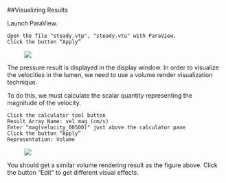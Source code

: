 ##Visualizing Results

Launch ParaView.

	Open the file "steady.vtp", "steady.vtu" with ParaView.
	Click the button “Apply”

<figure>
  <img class="svImg svImgXl"  src="documentation/quickguide/imgs/result1.jpg"> 
  <figcaption class="svCaption" ></figcaption>
</figure>

The pressure result is displayed in the display window.  In order to visualize the velocities in the lumen, we need to use a volume render visualization technique.

To do this, we must calculate the scalar quantity representing the magnitude of the velocity. 

	Click the calculator tool button
	Result Array Name: vel mag (cm/s)
	Enter "mag(velocity_00500)" just above the calculator pane
	Click the button “Apply”
	Representation: Volume

<figure>
  <img class="svImg svImgXl"  src="documentation/quickguide/imgs/result2.jpg"> 
  <figcaption class="svCaption" ></figcaption>
</figure>

You should get a similar volume rendering result as the figure above. Click the button “Edit” to get different visual effects.
<br>
<br>
<br>
<br>

